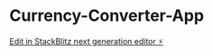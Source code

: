 # Currency-Converter-App

[Edit in StackBlitz next generation editor ⚡️](https://stackblitz.com/~/github.com/dkerishna/Currency-Converter-App)